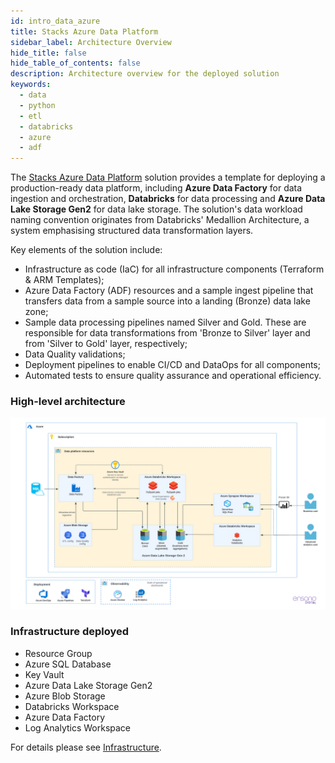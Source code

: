 ```yaml
---
id: intro_data_azure
title: Stacks Azure Data Platform
sidebar_label: Architecture Overview
hide_title: false
hide_table_of_contents: false
description: Architecture overview for the deployed solution
keywords:
  - data
  - python
  - etl
  - databricks
  - azure
  - adf
---
```


The [Stacks Azure Data Platform](https://github.com/amido/stacks-azure-data) solution provides
a template for deploying a production-ready data platform, including **Azure Data Factory** for data
ingestion and orchestration, **Databricks** for data processing and **Azure Data Lake Storage Gen2**
for data lake storage. The solution's data workload naming convention originates from Databricks'
Medallion Architecture, a system emphasising structured data transformation layers.

Key elements of the solution include:

* Infrastructure as code (IaC) for all infrastructure components (Terraform & ARM Templates);
* Azure Data Factory (ADF) resources and a sample ingest pipeline that transfers data from a sample
source into a landing (Bronze) data lake zone;
* Sample data processing pipelines named Silver and Gold. These are responsible for data
transformations from 'Bronze to Silver' layer and from 'Silver to Gold' layer, respectively;
* Data Quality validations;
* Deployment pipelines to enable CI/CD and DataOps for all components;
* Automated tests to ensure quality assurance and operational efficiency.

### High-level architecture

![High-level architecture](images/Stacks_Azure_Data_Platform-HLD.png)

### Infrastructure deployed

* Resource Group
* Azure SQL Database
* Key Vault
* Azure Data Lake Storage Gen2
* Azure Blob Storage
* Databricks Workspace
* Azure Data Factory
* Log Analytics Workspace

For details please see [Infrastructure](components/infrastructure/core_data_platform_azure.md).
